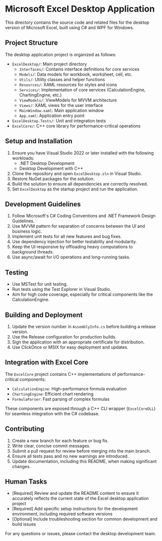 # Microsoft Excel Desktop Application

This directory contains the source code and related files for the desktop version of Microsoft Excel, built using C# and WPF for Windows.

## Project Structure

The desktop application project is organized as follows:

- `ExcelDesktop/`: Main project directory
  - `Interfaces/`: Contains interface definitions for core services
  - `Models/`: Data models for workbook, worksheet, cell, etc.
  - `Utils/`: Utility classes and helper functions
  - `Resources/`: XAML resources for styles and icons
  - `Services/`: Implementation of core services (CalculationEngine, ChartingEngine, etc.)
  - `ViewModels/`: ViewModels for MVVM architecture
  - `Views/`: XAML views for the user interface
  - `MainWindow.xaml`: Main application window
  - `App.xaml`: Application entry point
- `ExcelDesktop.Tests/`: Unit and integration tests
- `ExcelCore/`: C++ core library for performance-critical operations

## Setup and Installation

1. Ensure you have Visual Studio 2022 or later installed with the following workloads:
   - .NET Desktop Development
   - Desktop Development with C++
2. Clone the repository and open `ExcelDesktop.sln` in Visual Studio.
3. Restore NuGet packages for the solution.
4. Build the solution to ensure all dependencies are correctly resolved.
5. Set `ExcelDesktop` as the startup project and run the application.

## Development Guidelines

1. Follow Microsoft's C# Coding Conventions and .NET Framework Design Guidelines.
2. Use MVVM pattern for separation of concerns between the UI and business logic.
3. Implement unit tests for all new features and bug fixes.
4. Use dependency injection for better testability and modularity.
5. Keep the UI responsive by offloading heavy computations to background threads.
6. Use async/await for I/O operations and long-running tasks.

## Testing

- Use MSTest for unit testing.
- Run tests using the Test Explorer in Visual Studio.
- Aim for high code coverage, especially for critical components like the CalculationEngine.

## Building and Deployment

1. Update the version number in `AssemblyInfo.cs` before building a release version.
2. Use the Release configuration for production builds.
3. Sign the application with an appropriate certificate for distribution.
4. Use ClickOnce or MSIX for easy deployment and updates.

## Integration with Excel Core

The `ExcelCore` project contains C++ implementations of performance-critical components:

- `CalculationEngine`: High-performance formula evaluation
- `ChartingEngine`: Efficient chart rendering
- `FormulaParser`: Fast parsing of complex formulas

These components are exposed through a C++ CLI wrapper (`ExcelCoreDLL`) for seamless integration with the C# codebase.

## Contributing

1. Create a new branch for each feature or bug fix.
2. Write clear, concise commit messages.
3. Submit a pull request for review before merging into the main branch.
4. Ensure all tests pass and no new warnings are introduced.
5. Update documentation, including this README, when making significant changes.

## Human Tasks

- [Required] Review and update the README content to ensure it accurately reflects the current state of the Excel desktop application project
- [Required] Add specific setup instructions for the development environment, including required software versions
- [Optional] Include troubleshooting section for common development and build issues

For any questions or issues, please contact the desktop development team.